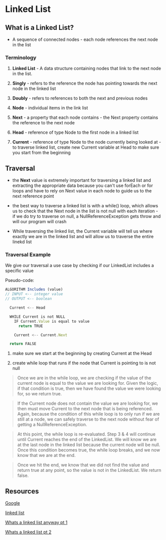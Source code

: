 # Linked List

## What is a Linked List?

- A sequence of connected nodes - each node references the next node in the list

### Terminology

1. **Linked List** - A data structure containing nodes that link to the next node in the list.

1. **Singly** - refers to the reference the node has pointing towards the next node in the linked list

1. **Doubly** - refers to references to both the next and previous nodes

1. **Node** - individual items in the link list

1. **Next** - a property that each node contains - the Next property contains the reference to the next node

1. **Head** - reference of type Node to the first node in a linked list

1. **Current** - reference of type Node to the node currently being looked at - to traverse linked list, create new Current variable at Head to make sure you start from the beginning

## Traversal

- the **Next** value is extremely important for traversing a linked list and extracting the appropriate data because you can't use forEach or for loops and have to rely on Next value in each node to guide us to the next reference point

- the best way to traverse a linked list is with a while() loop, which allows us to check that the Next node in the list is not null with each iteration - if we do try to traverse on null, a NullReferenceException gets throw and will our program will crash

- While traversing the linked list, the Current variable will tell us where exactly we are in the linked list and will allow us to traverse the entire linekd list

### Traversal Example

We give our traversal a use case by checking if our LinkedList includes a specific value

Pseudo-code:

```javascript
ALGORITHM Includes (value)
// INPUT <-- integer value
// OUTPUT <-- boolean

  Current <-- Head

  WHILE Current is not NULL
    IF Current.Value is equal to value
      return TRUE

    Current <-- Current.Next

  return FALSE
```

1. make sure we start at the beginning by creating Current at the Head

1. create while loop that runs if the node that Current is pointing to is not null

> Once we are in the while loop, we are checking if the value of the current node is equal to the value we are looking for. Given the logic, if that condition is true, then we have found the value we were looking for, so we return true.

> If the Current node does not contain the value we are looking for, we then must move Current to the next node that is being referenced. Again, because the condition of this while loop is to only run if we are still at a node, we can safely traverse to the next node without fear of getting a NullReferenceException.

> At this point, the while loop is re-evaluated. Step 3 & 4 will continue until Current reaches the end of the LinkedList. We will know we are at the last node in the linked list because the current node will be null. Once this condition becomes true, the while loop breaks, and we now know that we are at the end.

> Once we hit the end, we know that we did not find the value and return true at any point, so the value is not in the LinkedList. We return false.

## Resources

[Google](https://www.google.com/)

[linked list](https://codefellows.github.io/common_curriculum/data_structures_and_algorithms/Code_401/class-05/resources/singly_linked_list.html)

[Whats a linked list anyway pt 1](https://medium.com/basecs/whats-a-linked-list-anyway-part-1-d8b7e6508b9d)

[Whats a linked list pt 2](https://medium.com/basecs/whats-a-linked-list-anyway-part-2-131d96f71996)

